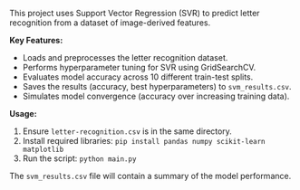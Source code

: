This project uses Support Vector Regression (SVR) to predict letter recognition from a dataset of image-derived features.

**Key Features:**

* Loads and preprocesses the letter recognition dataset.
* Performs hyperparameter tuning for SVR using GridSearchCV.
* Evaluates model accuracy across 10 different train-test splits.
* Saves the results (accuracy, best hyperparameters) to `svm_results.csv`.
* Simulates model convergence (accuracy over increasing training data).

**Usage:**

1.  Ensure `letter-recognition.csv` is in the same directory.
2.  Install required libraries: `pip install pandas numpy scikit-learn matplotlib`
3.  Run the script: `python main.py`

The `svm_results.csv` file will contain a summary of the model performance.
